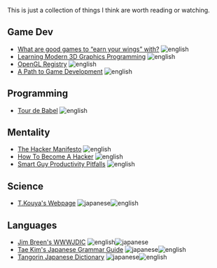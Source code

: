 This is just a collection of things I think are worth reading or watching.

Game Dev
--------
* [What are good games to “earn your wings” with?](http://gamedev.stackexchange.com/questions/854/what-are-good-games-to-earn-your-wings-with) ![english](http://flags.shyxormz.net/us.gif)
* [Learning Modern 3D Graphics Programming](http://www.arcsynthesis.org/gltut/) ![english](http://flags.shyxormz.net/us.gif)
* [OpenGL Registry](http://www.opengl.org/registry/) ![english](http://flags.shyxormz.net/us.gif)
* [A Path to Game Development](http://web.archive.org/web/20051104034215/http://www.lupinegames.com/articles/path_to_dev.html) ![english](http://flags.shyxormz.net/us.gif)

Programming
-----------
* [Tour de Babel](http://sites.google.com/site/steveyegge2/tour-de-babel) ![english](http://flags.shyxormz.net/us.gif)


Mentality
---------
* [The Hacker Manifesto](http://www.mithral.com/~beberg/manifesto.html) ![english](http://flags.shyxormz.net/us.gif)
* [How To Become A Hacker](http://www.catb.org/~esr/faqs/hacker-howto.html) ![english](http://flags.shyxormz.net/us.gif)
* [Smart Guy Productivity Pitfalls](http://bookofhook.blogspot.de/2013/03/smart-guy-productivity-pitfalls.html) ![english](http://flags.shyxormz.net/us.gif)


Science
-------
* [T.Kouya's Webpage](http://na-inet.jp/index.html) ![japanese](http://flags.shyxormz.net/jp.gif)![english](http://flags.shyxormz.net/us.gif)


Languages
---------
* [Jim Breen's WWWJDIC](http://www.csse.monash.edu.au/~jwb/cgi-bin/wwwjdic.cgi) ![english](http://flags.shyxormz.net/jp.gif)![japanese](http://flags.shyxormz.net/us.gif)
* [Tae Kim's Japanese Grammar Guide](http://www.guidetojapanese.org/learn/grammar) ![japanese](http://flags.shyxormz.net/jp.gif)![english](http://flags.shyxormz.net/us.gif)
* [Tangorin Japanese Dictionary](http://tangorin.com/) ![japanese](http://flags.shyxormz.net/jp.gif)![english](http://flags.shyxormz.net/us.gif)
